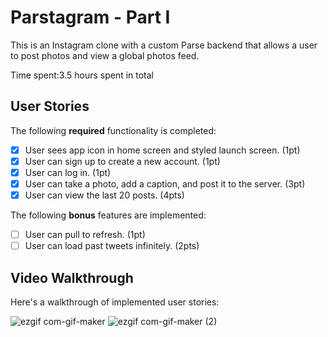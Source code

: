 # Parstagram - Part I

This is an Instagram clone with a custom Parse backend that allows a user to post photos and view a global photos feed.

Time spent:3.5 hours spent in total

## User Stories

The following **required** functionality is completed:

- [x] User sees app icon in home screen and styled launch screen. (1pt)
- [x] User can sign up to create a new account. (1pt)
- [x] User can log in. (1pt)
- [x] User can take a photo, add a caption, and post it to the server. (3pt)
- [x] User can view the last 20 posts. (4pts)

The following **bonus** features are implemented:

- [ ] User can pull to refresh. (1pt)
- [ ] User can load past tweets infinitely. (2pts)

## Video Walkthrough

Here's a walkthrough of implemented user stories:

![ezgif com-gif-maker](https://user-images.githubusercontent.com/77038388/109900463-47dda980-7c4c-11eb-9a6d-3ce9bd8356e3.gif) ![ezgif com-gif-maker (2)](https://user-images.githubusercontent.com/77038388/109103418-b87e4680-76df-11eb-91b9-67e0d28d232c.gif)
